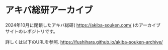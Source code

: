 # アキバ総研アーカイブ
2024年10月に閉鎖したアキバ総研( https://akiba-souken.com/ )のアーカイブサイトのレポジトリです。

詳しくは以下のURLを参照.
https://fushihara.github.io/akiba-souken-archive/

